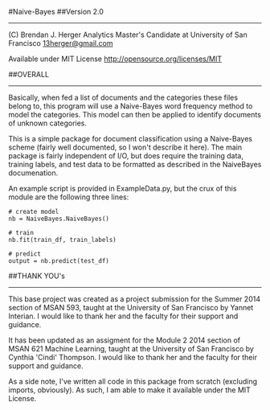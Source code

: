 #Naive-Bayes
##Version 2.0
***************************************

(C) Brendan J. Herger
Analytics Master's Candidate at University of San Francisco
13herger@gmail.com

Available under MIT License
http://opensource.org/licenses/MIT


##OVERALL
**********************************

Basically, when fed a list of documents and the categories these files belong to, this program will use a
Naive-Bayes word frequency method to model the categories. This model can then be applied to identify documents of
unknown categories.

This is a simple package for document classification using a Naive-Bayes scheme (fairly well documented, so I won't
describe it here). The main package is fairly independent of I/O, but does require the training data, training labels, 
and test data to be formatted as described in the NaiveBayes documenation. 

An example script is provided in ExampleData.py, but the crux of this module are the following three lines:

    # create model
    nb = NaiveBayes.NaiveBayes()

    # train
    nb.fit(train_df, train_labels)

    # predict
    output = nb.predict(test_df)


##THANK YOU's
**********************************
This base project was created as a project submission for the Summer 2014 section of MSAN 593, taught at the University
of San Francisco by Yannet Interian. I would like to thank her and the faculty for their support and guidance.

It has been updated as an assigment for the Module 2 2014 section of MSAN 621 Machine Learning, taught at the University
of San Francisco by Cynthia 'Cindi' Thompson. I would like to thank her and the faculty for their support and guidance.

As a side note, I've written all code in this package from scratch (excluding imports, obviously). As such, I am able
to make it available under the MIT License.